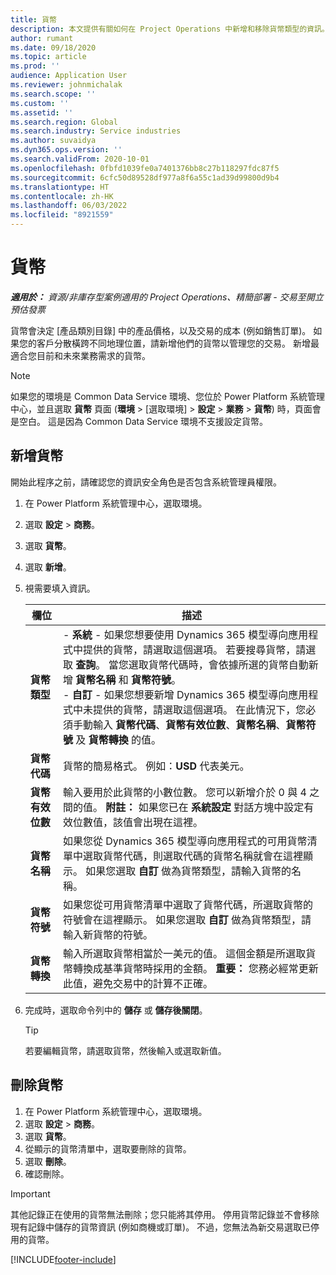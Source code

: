 ```yaml
---
title: 貨幣
description: 本文提供有關如何在 Project Operations 中新增和移除貨幣類型的資訊。
author: rumant
ms.date: 09/18/2020
ms.topic: article
ms.prod: ''
audience: Application User
ms.reviewer: johnmichalak
ms.search.scope: ''
ms.custom: ''
ms.assetid: ''
ms.search.region: Global
ms.search.industry: Service industries
ms.author: suvaidya
ms.dyn365.ops.version: ''
ms.search.validFrom: 2020-10-01
ms.openlocfilehash: 0fbfd1039fe0a7401376bb8c27b118297fdc87f5
ms.sourcegitcommit: 6cfc50d89528df977a8f6a55c1ad39d99800d9b4
ms.translationtype: HT
ms.contentlocale: zh-HK
ms.lasthandoff: 06/03/2022
ms.locfileid: "8921559"
---
```

# <a name="currency"></a>貨幣

_**適用於：** 資源/非庫存型案例適用的 Project Operations、精簡部署 - 交易至開立預估發票_



貨幣會決定 [產品類別目錄] 中的產品價格，以及交易的成本 (例如銷售訂單)。 如果您的客戶分散橫跨不同地理位置，請新增他們的貨幣以管理您的交易。 新增最適合您目前和未來業務需求的貨幣。  

> [!NOTE]
> 如果您的環境是 Common Data Service 環境、您位於 Power Platform 系統管理中心，並且選取 **貨幣** 頁面 (**環境** > [選取環境] > **設定** > **業務** > **貨幣**) 時，頁面會是空白。 這是因為 Common Data Service 環境不支援設定貨幣。

## <a name="add-a-currency"></a>新增貨幣  
開始此程序之前，請確認您的資訊安全角色是否包含系統管理員權限。 

1. 在 Power Platform 系統管理中心，選取環境。 
2. 選取 **設定** > **商務**。
3. 選取 **貨幣**。  
4. 選取 **新增**。  
5. 視需要填入資訊。  


   |          欄位          |                                                                                                                                                                                                                                                                                                                                                                            描述                                                                                                                                                                                                                                                                                                                                                                            |
   |-------------------------|-------------------------------------------------------------------------------------------------------------------------------------------------------------------------------------------------------------------------------------------------------------------------------------------------------------------------------------------------------------------------------------------------------------------------------------------------------------------------------------------------------------------------------------------------------------------------------------------------------------------------------------------------------------------------------------------------------------------------------------------------------------------|
   |    **貨幣類型**    | - **系統** - 如果您想要使用 Dynamics 365 模型導向應用程式中提供的貨幣，請選取這個選項。 若要搜尋貨幣，請選取 **查詢**。 當您選取貨幣代碼時，會依據所選的貨幣自動新增 **貨幣名稱** 和 **貨幣符號**。<br />- **自訂** - 如果您想要新增 Dynamics 365 模型導向應用程式中未提供的貨幣，請選取這個選項。 在此情況下，您必須手動輸入 **貨幣代碼**、**貨幣有效位數**、**貨幣名稱**、**貨幣符號** 及 **貨幣轉換** 的值。 |
   |    **貨幣代碼**    |                                                                                                                                                                                                                                                                                                                                            貨幣的簡易格式。 例如：**USD** 代表美元。                                                                                                                                                                                                                                                                                                                                            |
   | **貨幣有效位數**  |                                                                                                                                                                                  輸入要用於此貨幣的小數位數。  您可以新增介於 0 與 4 之間的值。 **附註：** 如果您已在 **系統設定** 對話方塊中設定有效位數值，該值會出現在這裡。                                                                                                                                                                                  |
   |    **貨幣名稱**    |                                                                                                                                                                                                                                         如果您從 Dynamics 365 模型導向應用程式的可用貨幣清單中選取貨幣代碼，則選取代碼的貨幣名稱就會在這裡顯示。 如果您選取 **自訂** 做為貨幣類型，請輸入貨幣的名稱。                                                                                                                                                                                                                                          |
   |   **貨幣符號**   |                                                                                                                                                                                                                                                                      如果您從可用貨幣清單中選取了貨幣代碼，所選取貨幣的符號會在這裡顯示。 如果您選取 **自訂** 做為貨幣類型，請輸入新貨幣的符號。                                                                                                                                                                                                                                                                       |
   | **貨幣轉換** |                                                                                                                                                                                                                                     輸入所選取貨幣相當於一美元的值。 這個金額是所選取貨幣轉換成基準貨幣時採用的金額。 **重要：** 您務必經常更新此值，避免交易中的計算不正確。                                                                                                                                                                                                                                      |


6. 完成時，選取命令列中的 **儲存** 或 **儲存後關閉**。  

   > [!TIP]
   >  若要編輯貨幣，請選取貨幣，然後輸入或選取新值。  

## <a name="delete-a-currency"></a>刪除貨幣  

1. 在 Power Platform 系統管理中心，選取環境。 
2. 選取 **設定** > **商務**。
3. 選取 **貨幣**。  
4. 從顯示的貨幣清單中，選取要刪除的貨幣。  
5. 選取 **刪除**。  
6. 確認刪除。  

> [!IMPORTANT]
>  其他記錄正在使用的貨幣無法刪除；您只能將其停用。 停用貨幣記錄並不會移除現有記錄中儲存的貨幣資訊 (例如商機或訂單)。 不過，您無法為新交易選取已停用的貨幣。  


[!INCLUDE[footer-include](../includes/footer-banner.md)]